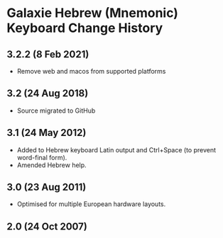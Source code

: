 # Galaxie Hebrew (Mnemonic) Keyboard Change History

## 3.2.2 (8 Feb 2021)
* Remove web and macos from supported platforms

## 3.2 (24 Aug 2018)

* Source migrated to GitHub

## 3.1 (24 May 2012)

* Added to Hebrew keyboard Latin output and Ctrl+Space (to prevent word-final form). 
* Amended Hebrew help.

## 3.0 (23 Aug 2011)

* Optimised for multiple European hardware layouts.

## 2.0 (24 Oct 2007)